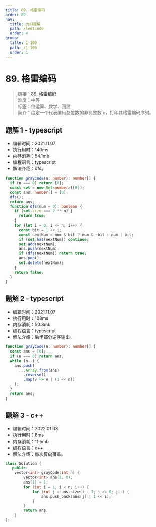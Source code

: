 ```yaml
---
title: 89. 格雷编码
order: 89
nav:
  title: 力扣题解
  path: /leetcode
  order: 4
group:
  title: 1-100
  path: /1-100
  order: 1
---
```


# 89. 格雷编码

> 链接：[89. 格雷编码](https://leetcode-cn.com/problems/gray-code/)  
> 难度：中等  
> 标签：位运算、数学、回溯  
> 简介：给定一个代表编码总位数的非负整数 n，打印其格雷编码序列。

## 题解 1 - typescript

- 编辑时间：2021.11.07
- 执行用时：140ms
- 内存消耗：54.1mb
- 编程语言：typescript
- 解法介绍：dfs。

```typescript
function grayCode(n: number): number[] {
  if (n === 0) return [0];
  const set = new Set<number>([0]);
  const ans: number[] = [0];
  dfs();
  return ans;
  function dfs(num = 0): boolean {
    if (set.size === 2 ** n) {
      return true;
    }
    for (let i = 0; i <= n; i++) {
      const bit = 1 << i;
      const nextNum = num & bit ? num & ~bit : num | bit;
      if (set.has(nextNum)) continue;
      set.add(nextNum);
      ans.push(nextNum);
      if (dfs(nextNum)) return true;
      ans.pop();
      set.delete(nextNum);
    }
    return false;
  }
}
```

## 题解 2 - typescript

- 编辑时间：2021.11.07
- 执行用时：108ms
- 内存消耗：50.3mb
- 编程语言：typescript
- 解法介绍：后半部分逆序输出。

```typescript
function grayCode(n: number): number[] {
  const ans = [0];
  if (n === 0) return ans;
  while (n--) {
    ans.push(
      ...Array.from(ans)
        .reverse()
        .map(v => v | (1 << n))
    );
  }
  return ans;
}
```
## 题解 3 - c++
- 编辑时间：2022.01.08
- 执行用时：8ms
- 内存消耗：11.5mb
- 编程语言：c++
- 解法介绍：每次反向覆盖。
```c++
class Solution {
   public:
    vector<int> grayCode(int n) {
        vector<int> ans(2, 0);
        ans[1] = 1;
        for (int i = 1; i < n; i++) {
            for (int j = ans.size() - 1; j >= 0; j--) {
                ans.push_back(ans[j] | 1 << i);
            }
        }
        return ans;
    }
};
```
